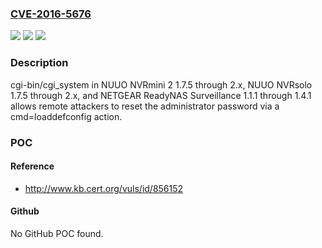 ### [CVE-2016-5676](https://cve.mitre.org/cgi-bin/cvename.cgi?name=CVE-2016-5676)
![](https://img.shields.io/static/v1?label=Product&message=n%2Fa&color=blue)
![](https://img.shields.io/static/v1?label=Version&message=n%2Fa&color=blue)
![](https://img.shields.io/static/v1?label=Vulnerability&message=n%2Fa&color=brighgreen)

### Description

cgi-bin/cgi_system in NUUO NVRmini 2 1.7.5 through 2.x, NUUO NVRsolo 1.7.5 through 2.x, and NETGEAR ReadyNAS Surveillance 1.1.1 through 1.4.1 allows remote attackers to reset the administrator password via a cmd=loaddefconfig action.

### POC

#### Reference
- http://www.kb.cert.org/vuls/id/856152

#### Github
No GitHub POC found.

